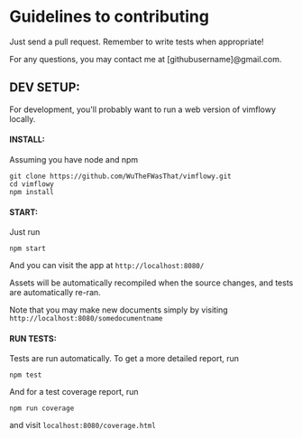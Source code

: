 # Guidelines to contributing

Just send a pull request.  Remember to write tests when appropriate!

For any questions, you may contact me at [githubusername]@gmail.com.

## DEV SETUP: ##

For development, you'll probably want to run a web version of vimflowy locally.

#### INSTALL: ####

Assuming you have node and npm

    git clone https://github.com/WuTheFWasThat/vimflowy.git
    cd vimflowy
    npm install

#### START: ####

Just run

    npm start

And you can visit the app at `http://localhost:8080/`

Assets will be automatically recompiled when the source changes, and tests are automatically re-ran.

Note that you may make new documents simply by visiting `http://localhost:8080/somedocumentname`

#### RUN TESTS: ####

Tests are run automatically.  To get a more detailed report, run

    npm test

And for a test coverage report, run

    npm run coverage

and visit `localhost:8080/coverage.html`
